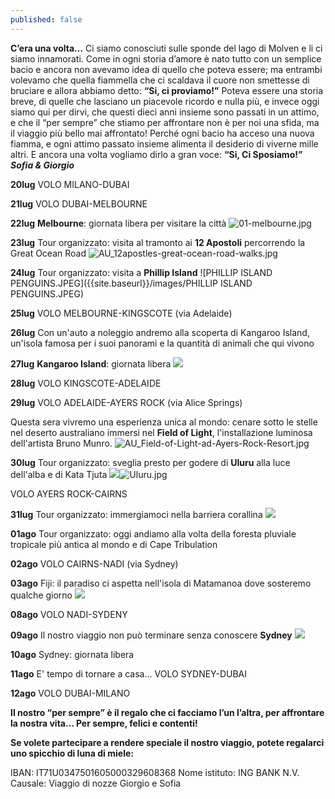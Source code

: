 ```yaml
---
published: false
---
```

**C’era una volta…**
Ci siamo conosciuti sulle sponde del lago di Molven e li ci siamo innamorati.
Come in ogni storia d’amore è nato tutto con un semplice bacio e ancora non avevamo idea di quello che poteva essere;
ma entrambi volevamo che quella fiammella che ci scaldava il cuore non smettesse di bruciare e allora abbiamo detto:
**“Si, ci proviamo!”**
Poteva essere una storia breve, di quelle che lasciano un piacevole ricordo e nulla più,
e invece oggi siamo qui per dirvi, che questi dieci anni insieme sono passati in un attimo,
e che il “per sempre” che stiamo per affrontare non è per noi una sfida, ma il viaggio più bello mai affrontato!
Perché ogni bacio ha acceso una nuova fiamma, e ogni attimo passato insieme alimenta il desiderio di viverne mille altri. E ancora una volta vogliamo dirlo a gran voce:
**“Si, Ci Sposiamo!”**
_**Sofia & Giorgio**_


**20lug**	VOLO MILANO-DUBAI

**21lug**	VOLO DUBAI-MELBOURNE

**22lug**	**Melbourne**: giornata libera per visitare la città
![01-melbourne.jpg]({{site.baseurl}}/images/01-melbourne.jpg)

**23lug**	Tour organizzato: visita al tramonto ai **12 Apostoli** percorrendo la Great Ocean Road
![AU_12apostles-great-ocean-road-walks.jpg]({{site.baseurl}}/images/AU_12apostles-great-ocean-road-walks.jpg)

**24lug**	Tour organizzato: visita a **Phillip Island**
![PHILLIP ISLAND PENGUINS.JPEG]({{site.baseurl}}/images/PHILLIP ISLAND PENGUINS.JPEG)

**25lug**	VOLO MELBOURNE-KINGSCOTE (via Adelaide)

**26lug**	Con un'auto a noleggio andremo alla scoperta di Kangaroo Island, un'isola famosa per i suoi panorami e la quantità di animali che qui vivono

**27lug**		**Kangaroo Island**: giornata libera
![]({{site.baseurl}}/images/AU_kangaroo%20island2.jpg)

**28lug**		VOLO KINGSCOTE-ADELAIDE

**29lug**		VOLO ADELAIDE-AYERS ROCK (via Alice Springs)

Questa sera vivremo una esperienza unica al mondo: cenare sotto le stelle nel deserto australiano immersi nel **Field of Light**, l'installazione luminosa dell'artista Bruno Munro.
![AU_Field-of-Light-ad-Ayers-Rock-Resort.jpg]({{site.baseurl}}/images/AU_Field-of-Light-ad-Ayers-Rock-Resort.jpg)

**30lug**		Tour organizzato: sveglia presto per godere di **Uluru** alla luce dell'alba e di Kata Tjuta
![]({{site.baseurl}}/images/Uluru.jpg)![Uluru.jpg]({{site.baseurl}}/images/Uluru.jpg)

VOLO AYERS ROCK-CAIRNS
                
**31lug**		Tour organizzato: immergiamoci nella barriera corallina
![]({{site.baseurl}}/images/AU_BARRIERA%20CORALLINA%20MOOD.jpg)

**01ago**		Tour organizzato: oggi andiamo alla volta della foresta pluviale tropicale più antica al mondo e di Cape Tribulation

**02ago**		VOLO CAIRNS-NADI (via Sydney)

**03ago**		Fiji: il paradiso ci aspetta nell'isola di Matamanoa dove sosteremo qualche giorno
![]({{site.baseurl}}/images/matamanoa%20island%20resort.jpeg)

**08ago**		VOLO NADI-SYDENY

**09ago**		Il nostro viaggio non può terminare senza conoscere **Sydney**
![]({{site.baseurl}}/images/AU_SYDNEY2.jpg)

**10ago**		Sydney: giornata libera

**11ago**		E' tempo di tornare a casa...
				VOLO SYDNEY-DUBAI

**12ago**		VOLO DUBAI-MILANO

**Il nostro “per sempre” è il regalo che ci facciamo l’un l’altra, per affrontare la nostra vita…
Per sempre, felici e contenti!**

**Se volete partecipare a rendere speciale il nostro viaggio, potete regalarci uno spicchio di luna di miele:**

IBAN:	IT71U0347501605000329608368
Nome istituto: ING BANK N.V.
Causale: Viaggio di nozze Giorgio e Sofia


